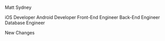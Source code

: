 Matt
Sydney

iOS Developer
Android Developer
Front-End Engineer
Back-End Engineer
Database Engineer

New Changes